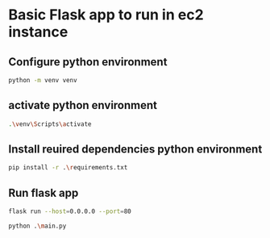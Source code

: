 # Basic Flask app to run in ec2 instance

## Configure python environment
```bash
python -m venv venv
```

## activate python environment
```bash
.\venv\Scripts\activate
```

## Install reuired dependencies python environment
```bash
pip install -r .\requirements.txt
```

## Run flask app
```bash
flask run --host=0.0.0.0 --port=80
```

```bash
python .\main.py
```